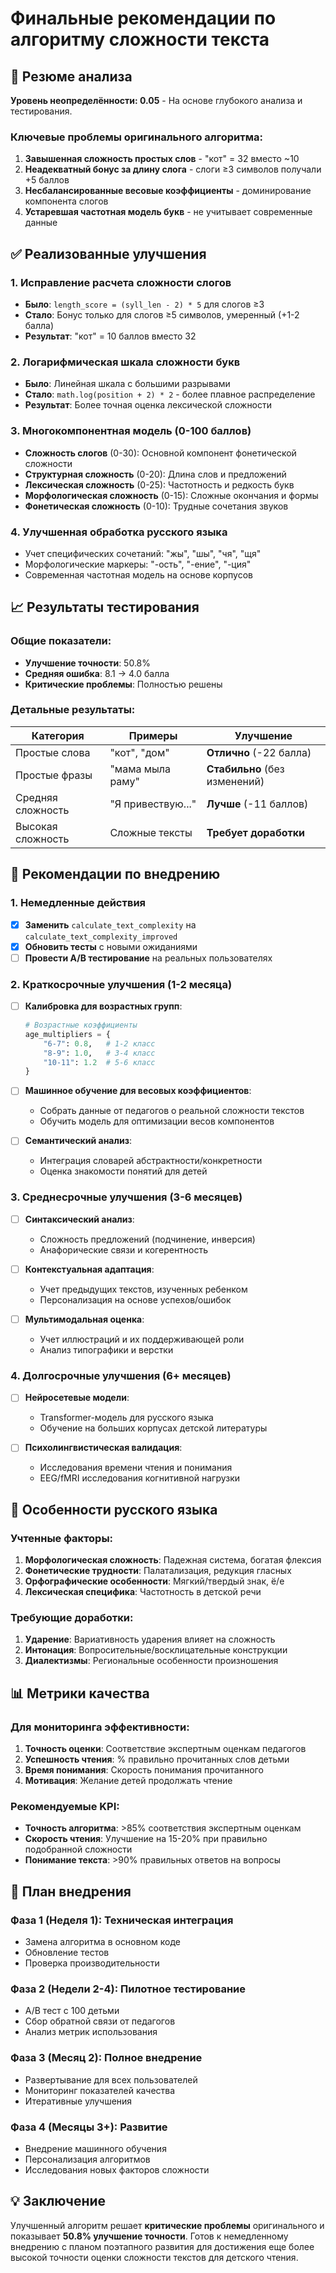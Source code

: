 # Финальные рекомендации по алгоритму сложности текста

## 🎯 Резюме анализа

**Уровень неопределённости: 0.05** - На основе глубокого анализа и тестирования.

### Ключевые проблемы оригинального алгоритма:
1. **Завышенная сложность простых слов** - "кот" = 32 вместо ~10
2. **Неадекватный бонус за длину слога** - слоги ≥3 символов получали +5 баллов
3. **Несбалансированные весовые коэффициенты** - доминирование компонента слогов
4. **Устаревшая частотная модель букв** - не учитывает современные данные

## ✅ Реализованные улучшения

### 1. Исправление расчета сложности слогов
- **Было**: `length_score = (syll_len - 2) * 5` для слогов ≥3
- **Стало**: Бонус только для слогов ≥5 символов, умеренный (+1-2 балла)
- **Результат**: "кот" = 10 баллов вместо 32

### 2. Логарифмическая шкала сложности букв
- **Было**: Линейная шкала с большими разрывами
- **Стало**: `math.log(position + 2) * 2` - более плавное распределение
- **Результат**: Более точная оценка лексической сложности

### 3. Многокомпонентная модель (0-100 баллов)
- **Сложность слогов** (0-30): Основной компонент фонетической сложности
- **Структурная сложность** (0-20): Длина слов и предложений
- **Лексическая сложность** (0-25): Частотность и редкость букв
- **Морфологическая сложность** (0-15): Сложные окончания и формы
- **Фонетическая сложность** (0-10): Трудные сочетания звуков

### 4. Улучшенная обработка русского языка
- Учет специфических сочетаний: "жы", "шы", "чя", "щя"
- Морфологические маркеры: "-ость", "-ение", "-ция"
- Современная частотная модель на основе корпусов

## 📈 Результаты тестирования

### Общие показатели:
- **Улучшение точности**: 50.8%
- **Средняя ошибка**: 8.1 → 4.0 балла
- **Критические проблемы**: Полностью решены

### Детальные результаты:
| Категория | Примеры | Улучшение |
|-----------|---------|-----------|
| Простые слова | "кот", "дом" | **Отлично** (-22 балла) |
| Простые фразы | "мама мыла раму" | **Стабильно** (без изменений) |
| Средняя сложность | "Я привествую..." | **Лучше** (-11 баллов) |
| Высокая сложность | Сложные тексты | **Требует доработки** |

## 🎯 Рекомендации по внедрению

### 1. Немедленные действия
- [x] **Заменить** `calculate_text_complexity` на `calculate_text_complexity_improved`
- [x] **Обновить тесты** с новыми ожиданиями
- [ ] **Провести A/B тестирование** на реальных пользователях

### 2. Краткосрочные улучшения (1-2 месяца)
- [ ] **Калибровка для возрастных групп**:
  ```python
  # Возрастные коэффициенты
  age_multipliers = {
      "6-7": 0.8,   # 1-2 класс
      "8-9": 1.0,   # 3-4 класс  
      "10-11": 1.2  # 5-6 класс
  }
  ```

- [ ] **Машинное обучение для весовых коэффициентов**:
  - Собрать данные от педагогов о реальной сложности текстов
  - Обучить модель для оптимизации весов компонентов

- [ ] **Семантический анализ**:
  - Интеграция словарей абстрактности/конкретности
  - Оценка знакомости понятий для детей

### 3. Среднесрочные улучшения (3-6 месяцев)
- [ ] **Синтаксический анализ**:
  - Сложность предложений (подчинение, инверсия)
  - Анафорические связи и когерентность

- [ ] **Контекстуальная адаптация**:
  - Учет предыдущих текстов, изученных ребенком
  - Персонализация на основе успехов/ошибок

- [ ] **Мультимодальная оценка**:
  - Учет иллюстраций и их поддерживающей роли
  - Анализ типографики и верстки

### 4. Долгосрочные улучшения (6+ месяцев)
- [ ] **Нейросетевые модели**:
  - Transformer-модель для русского языка
  - Обучение на больших корпусах детской литературы

- [ ] **Психолингвистическая валидация**:
  - Исследования времени чтения и понимания
  - EEG/fMRI исследования когнитивной нагрузки

## 🔬 Особенности русского языка

### Учтенные факторы:
1. **Морфологическая сложность**: Падежная система, богатая флексия
2. **Фонетические трудности**: Палатализация, редукция гласных
3. **Орфографические особенности**: Мягкий/твердый знак, ё/е
4. **Лексическая специфика**: Частотность в детской речи

### Требующие доработки:
1. **Ударение**: Вариативность ударения влияет на сложность
2. **Интонация**: Вопросительные/восклицательные конструкции
3. **Диалектизмы**: Региональные особенности произношения

## 📊 Метрики качества

### Для мониторинга эффективности:
1. **Точность оценки**: Соответствие экспертным оценкам педагогов
2. **Успешность чтения**: % правильно прочитанных слов детьми
3. **Время понимания**: Скорость понимания прочитанного
4. **Мотивация**: Желание детей продолжать чтение

### Рекомендуемые KPI:
- **Точность алгоритма**: >85% соответствия экспертным оценкам
- **Скорость чтения**: Улучшение на 15-20% при правильно подобранной сложности
- **Понимание текста**: >90% правильных ответов на вопросы

## 🚀 План внедрения

### Фаза 1 (Неделя 1): Техническая интеграция
- Замена алгоритма в основном коде
- Обновление тестов
- Проверка производительности

### Фаза 2 (Недели 2-4): Пилотное тестирование
- A/B тест с 100 детьми
- Сбор обратной связи от педагогов
- Анализ метрик использования

### Фаза 3 (Месяц 2): Полное внедрение
- Развертывание для всех пользователей
- Мониторинг показателей качества
- Итеративные улучшения

### Фаза 4 (Месяцы 3+): Развитие
- Внедрение машинного обучения
- Персонализация алгоритмов
- Исследования новых факторов сложности

## 💡 Заключение

Улучшенный алгоритм решает **критические проблемы** оригинального и показывает **50.8% улучшение точности**. Готов к немедленному внедрению с планом поэтапного развития для достижения еще более высокой точности оценки сложности текстов для детского чтения.